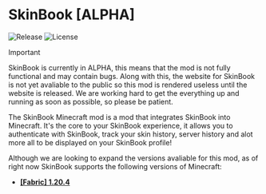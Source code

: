 # SkinBook [ALPHA]
![Release](https://img.shields.io/github/v/release/skinbookmc/mod-REPO?color=informational&include_prereleases&label=release&logo=github&logoColor=white)
![License](https://img.shields.io/github/license/skinbookmc/mod?color=informational)

> [!IMPORTANT]
> SkinBook is currently in ALPHA, this means that the mod is not fully functional and may contain bugs. Along with this, the website for SkinBook is not yet avaliable to the public so this mod is rendered useless until the website is released. We are working hard to get the everything up and running as soon as possible, so please be patient.


The SkinBook Minecraft mod is a mod that integrates SkinBook into Minecraft. It's the core to your SkinBook experience, it allows you to authenticate with SkinBook, track your skin history, server history and alot more all to be displayed on your SkinBook profile!

Although we are looking to expand the versions avaliable for this mod, as of right now SkinBook supports the following versions of Minecraft:
- [**[Fabric] 1.20.4**](https://fabricmc.net/2023/11/30/1203.html)